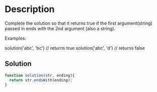 # Description
Complete the solution so that it returns true if the first argument(string) passed in ends with the 2nd argument (also a string).

Examples:

solution('abc', 'bc') // returns true
solution('abc', 'd') // returns false

## Solution
```js
function solution(str, ending){
  return str.endsWith(ending);
}
```